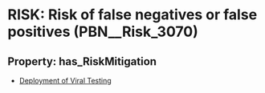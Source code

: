 # RISK: __Risk of false negatives or false positives__ (PBN__Risk_3070)

## Property: has_RiskMitigation

* [Deployment of Viral Testing](PBN__Mitigation_1442)

